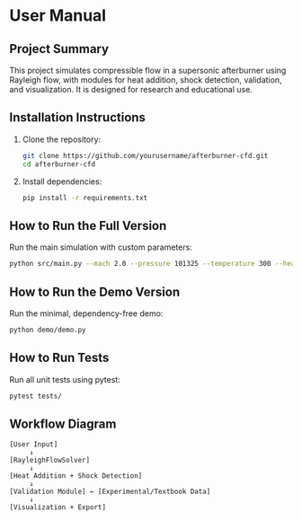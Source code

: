 # User Manual

## Project Summary
This project simulates compressible flow in a supersonic afterburner using Rayleigh flow, with modules for heat addition, shock detection, validation, and visualization. It is designed for research and educational use.

## Installation Instructions
1. Clone the repository:
   ```bash
   git clone https://github.com/yourusername/afterburner-cfd.git
   cd afterburner-cfd
   ```
2. Install dependencies:
   ```bash
   pip install -r requirements.txt
   ```

## How to Run the Full Version
Run the main simulation with custom parameters:
```bash
python src/main.py --mach 2.0 --pressure 101325 --temperature 300 --heat_peak 1e6 --heat_width 0.1 --length 1.0 --points 1000 --export --output results.csv
```

## How to Run the Demo Version
Run the minimal, dependency-free demo:
```bash
python demo/demo.py
```

## How to Run Tests
Run all unit tests using pytest:
```bash
pytest tests/
```

## Workflow Diagram
```
[User Input]
     ↓
[RayleighFlowSolver]
     ↓
[Heat Addition + Shock Detection]
     ↓
[Validation Module] ← [Experimental/Textbook Data]
     ↓
[Visualization + Export]
``` 
